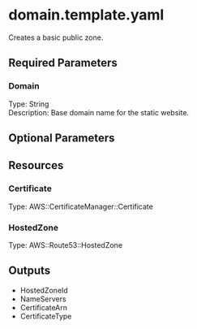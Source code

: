 # domain.template.yaml

Creates a basic public zone.

## Required Parameters

### Domain

Type: String  
Description: Base domain name for the static website.

## Optional Parameters

## Resources

### Certificate

Type: AWS::CertificateManager::Certificate

### HostedZone

Type: AWS::Route53::HostedZone

## Outputs

- HostedZoneId
- NameServers
- CertificateArn
- CertificateType